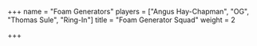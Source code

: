 +++
name = "Foam Generators"
players = ["Angus Hay-Chapman", "OG", "Thomas Sule", "Ring-In"]
title = "Foam Generator Squad"
weight = 2

+++
